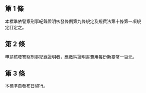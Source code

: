 第 1 條
-------
本標準依警察刑事紀錄證明核發條例第九條規定及規費法第十條第一項規  
定訂定之。

第 2 條
-------
申請核發警察刑事紀錄證明者，應繳納證明書費用每份新臺幣一百元。

第 3 條
-------
本標準自發布日施行。

